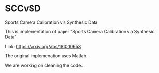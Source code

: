 # SCCvSD
Sports Camera Calibration via Synthesic Data

This is implementation of paper "Sports Camera Calibration via Synthesic Data"

Link: https://arxiv.org/abs/1810.10658

The original implemenation uses Matlab.

We are working on cleaning the code...



